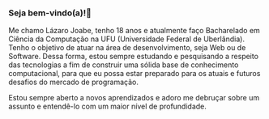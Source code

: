 ### Seja bem-vindo(a)!👋
Me chamo Lázaro Joabe, tenho 18 anos e atualmente faço Bacharelado em Ciência da Computação na UFU (Universidade Federal de Uberlândia). Tenho o objetivo de atuar na área de desenvolvimento, seja Web ou de Software. Dessa forma, estou sempre estudando e pesquisando a respeito das tecnologias a fim de construir uma sólida base de conhecimento computacional, para que eu possa estar preparado para os atuais e futuros desafios do mercado de programação. 

Estou sempre aberto a novos aprendizados e adoro me debruçar sobre um assunto e entendê-lo com um maior nível de profundidade.
